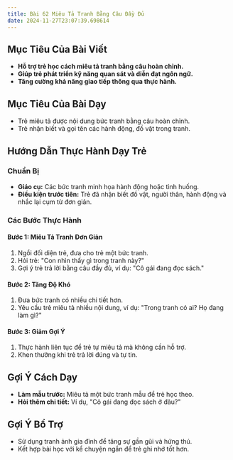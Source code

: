 ```yaml
---
title: Bài 62 Miêu Tả Tranh Bằng Câu Đầy Đủ 
date: 2024-11-27T23:07:39.698614
---
```


## Mục Tiêu Của Bài Viết
- **Hỗ trợ trẻ học cách miêu tả tranh bằng câu hoàn chỉnh.**
- **Giúp trẻ phát triển kỹ năng quan sát và diễn đạt ngôn ngữ.**
- **Tăng cường khả năng giao tiếp thông qua thực hành.**

## Mục Tiêu Của Bài Dạy
- Trẻ miêu tả được nội dung bức tranh bằng câu hoàn chỉnh.
- Trẻ nhận biết và gọi tên các hành động, đồ vật trong tranh.

## Hướng Dẫn Thực Hành Dạy Trẻ

### Chuẩn Bị
- **Giáo cụ:** Các bức tranh minh họa hành động hoặc tình huống.
- **Điều kiện trước tiên:** Trẻ đã nhận biết đồ vật, người thân, hành động và nhắc lại cụm từ đơn giản.

### Các Bước Thực Hành
#### Bước 1: Miêu Tả Tranh Đơn Giản
1. Ngồi đối diện trẻ, đưa cho trẻ một bức tranh.
2. Hỏi trẻ: "Con nhìn thấy gì trong tranh này?"
3. Gợi ý trẻ trả lời bằng câu đầy đủ, ví dụ: "Cô gái đang đọc sách."

#### Bước 2: Tăng Độ Khó
1. Đưa bức tranh có nhiều chi tiết hơn.
2. Yêu cầu trẻ miêu tả nhiều nội dung, ví dụ: "Trong tranh có ai? Họ đang làm gì?"

#### Bước 3: Giảm Gợi Ý
1. Thực hành liên tục để trẻ tự miêu tả mà không cần hỗ trợ.
2. Khen thưởng khi trẻ trả lời đúng và tự tin.

## Gợi Ý Cách Dạy
- **Làm mẫu trước:** Miêu tả một bức tranh mẫu để trẻ học theo.
- **Hỏi thêm chi tiết:** Ví dụ, "Cô gái đang đọc sách ở đâu?"

## Gợi Ý Bổ Trợ
- Sử dụng tranh ảnh gia đình để tăng sự gần gũi và hứng thú.
- Kết hợp bài học với kể chuyện ngắn để trẻ ghi nhớ tốt hơn.
